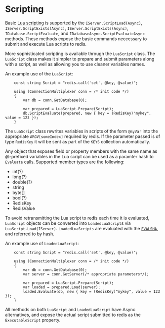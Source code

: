 ﻿Scripting
===

Basic [Lua scripting](http://redis.io/commands/EVAL) is supported by the `IServer.ScriptLoad(Async)`, `IServer.ScriptExists(Async)`, `IServer.ScriptExists(Async)`, `IDatabase.ScriptEvaluate`, and `IDatabaseAsync.ScriptEvaluateAsync` methods.
These methods expose the basic commands neccessary to submit and execute Lua scripts to redis.

More sophisticated scripting is available through the `LuaScript` class.  The `LuaScript` class makes it simpler to prepare and submit parameters along with a script, as well as allowing you to use 
cleaner variables names.

An example use of the `LuaScript`:

```
	const string Script = "redis.call('set', @key, @value)";

	using (ConnectionMultiplexer conn = /* init code */)
	{
		var db = conn.GetDatabase(0);

		var prepared = LuaScript.Prepare(Script);
		db.ScriptEvaluate(prepared, new { key = (RedisKey)"mykey", value = 123 });
	}
```

The `LuaScript` class rewrites variables in scripts of the form `@myVar` into the appropriate `ARGV[someIndex]` required by redis.  If the 
parameter passed is of type `RedisKey` it will be sent as part of the `KEYS` collection automatically.

Any object that exposes field or property members with the same name as @-prefixed variables in the Lua script can be used as a paramter hash to
`Evaluate` calls.  Supported member types are the following:

 - int(?)
 - long(?)
 - double(?)
 - string
 - byte[]
 - bool(?)
 - RedisKey
 - RedisValue


To avoid retransmitting the Lua script to redis each time it is evaluated, `LuaScript` objects can be converted into `LoadedLuaScript`s via `LuaScript.Load(IServer)`.
`LoadedLuaScripts` are evaluated with the [`EVALSHA`](http://redis.io/commands/evalsha), and referred to by hash.

An example use of `LoadedLuaScript`:

```
	const string Script = "redis.call('set', @key, @value)";

	using (ConnectionMultiplexer conn = /* init code */)
	{
		var db = conn.GetDatabase(0);
		var server = conn.GetServer(/* appropriate parameters*/);

		var prepared = LuaScript.Prepare(Script);
		var loaded = prepared.Load(server);
		loaded.Evaluate(db, new { key = (RedisKey)"mykey", value = 123 });
	}
```

All methods on both `LuaScript` and `LoadedLuaScript` have Async alternatives, and expose the actual script submitted to redis as the `ExecutableScript` property.